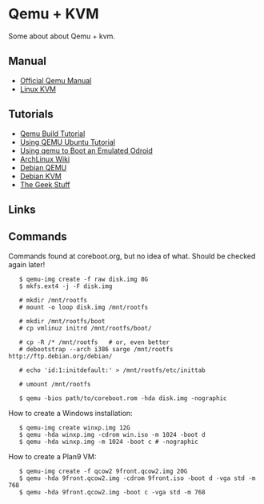 Qemu + KVM
==========

Some about about Qemu + kvm.

## Manual

 - [Official Qemu Manual][1]
 - [Linux KVM][9]


## Tutorials

 - [Qemu Build Tutorial][2]
 - [Using QEMU Ubuntu Tutorial][3]
 - [Using qemu to Boot an Emulated Odroid][4]
 - [ArchLinux Wiki][5]
 - [Debian QEMU][8]
 - [Debian KVM][7]
 - [The Geek Stuff][6]

## Links

[1]: http://wiki.qemu.org/Manual
[2]: http://www.coreboot.org/QEMU_Build_Tutorial
[3]: http://mikelev.in/2010/07/using-qemu-ubuntu-tutorial/
[4]: http://odroid.us/mediawiki/index.php?title=Step-by-step_Using_qemu_to_Boot_an_Emulated_Odroid
[5]: https://wiki.archlinux.org/index.php/KVM
[6]: https://wiki.archlinux.org/index.php/KVM
[7]: https://wiki.debian.org/KVM
[8]: https://wiki.debian.org/QEMU
[9]: http://www.linux-kvm.org/

## Commands

Commands found at coreboot.org, but no idea of what.
Should be checked again later!

```shell
   $ qemu-img create -f raw disk.img 8G
   $ mkfs.ext4 -j -F disk.img

   # mkdir /mnt/rootfs
   # mount -o loop disk.img /mnt/rootfs

   # mkdir /mnt/rootfs/boot
   # cp vmlinuz initrd /mnt/rootfs/boot/

   # cp -R /* /mnt/rootfs	# or, even better
   # debootstrap --arch i386 sarge /mnt/rootfs http://ftp.debian.org/debian/

   # echo 'id:1:initdefault:' > /mnt/rootfs/etc/inittab

   # umount /mnt/rootfs

   $ qemu -bios path/to/coreboot.rom -hda disk.img -nographic
```

How to create a Windows installation:

```shell
   $ qemu-img create winxp.img 12G
   $ qemu -hda winxp.img -cdrom win.iso -m 1024 -boot d
   $ qemu -hda winxp.img -m 1024 -boot c # -nographic
```

How to create a Plan9 VM:

```shell
   $ qemu-img create -f qcow2 9front.qcow2.img 20G
   $ qemu -hda 9front.qcow2.img -cdrom 9front.iso -boot d -vga std -m 768
   $ qemu -hda 9front.qcow2.img -boot c -vga std -m 768
```
